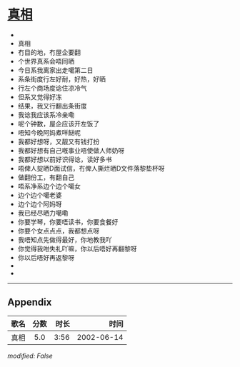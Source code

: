 # [真相](https://music.163.com/song?id=67034)

* 
* 真相
* 冇目的地，冇屋企要翻
* 个世界真系会唔同晒
* 今日系我离家出走噶第二日
* 系条街度行左好耐，好热，好晒
* 行左个商场度谂住凉冷气
* 但系又觉得好冻
* 结果，我又行翻出条街度
* 我谂我应该系冷亲嘞
* 呢个钟数，屋企应该开左饭了
* 唔知今晚阿妈煮咩餸呢
* 我都好想呀，又靓又有钱打扮
* 我都好想有自己嘅事业唔使做人师奶呀
* 我都好想以前好识得谂，读好多书
* 唔俾人掟晒D面试信，冇俾人撕烂晒D文件落黎垫杯呀
* 做翻份工，有翻自己
* 唔系净系边个边个噶女
* 边个边个噶老婆
* 边个边个阿妈呀
* 我已经尽晒力噶嘞
* 你要学琴，你要唔读书，你要食餐好
* 你要个女点点点，我都想点呀
* 我唔知点先做得最好，你地教我吖
* 你觉得我咁失礼吖嘛，你以后唔好再翻黎呀
* 你以后唔好再返黎呀
* 
* 


---

## Appendix

|歌名|分数|时长|时间|
|:---|:---:|---:|---:|
|真相|5.0|3:56|2002-06-14

*modified: False*